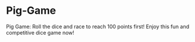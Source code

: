 # Pig-Game
  Pig Game: Roll the dice and race to reach 100 points first! Enjoy this fun and competitive dice game now!
